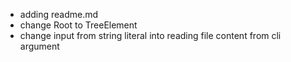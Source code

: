- adding readme.md
- change Root to TreeElement
- change input from string literal into reading file content from cli argument

